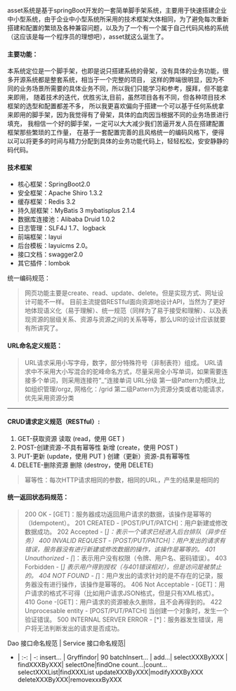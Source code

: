 
asset系统是基于springBoot开发的一套简单脚手架系统，主要用于快速搭建企业中小型系统，由于企业中小型系统所采用的技术框架大体相同，为了避免每次重新搭建和配置的繁琐及各种兼容问题，以及为了一个有一个属于自己代码风格的系统（这应该是每一个程序员的理想吧），asset就这么诞生了。


#### 主要功能：
   本系统定位是一个脚手架，也即是说只搭建系统的骨架，没有具体的业务功能，很多开源系统都是整套系统，相当于一个完整的项目，   这样的弊端很明显，因为不同的业务场景所需要的具体业务不同，所以我们只能学习和参考，膜拜，但不能拿来即用，   随着技术的迭代，优胜劣汰,目前，虽然项目各有不同，但各种项目技术框架的选型和配置都差不多，   所以我更喜欢偏向于搭建一个可以基于任何系统拿来即用的脚手架，因为我觉得有了骨架，具体的血肉因当根据不同的业务场景进行填充，   我相信一个好的脚手架，一定可以大大减少我们苦逼开发人员在搭建配置框架那些繁琐的工作量，   在基于一套配置完善的且风格统一的编码风格下，便得以可以将更多的时间与精力分配到具体的业务功能代码上，轻轻松松，安安静静的码代码。


#### 技术框架

   * 核心框架：SpringBoot2.0
   * 安全框架：Apache Shiro 1.3.2
   * 缓存框架：Redis 3.2
   * 持久层框架：MyBatis 3 mybatisplus 2.1.4
   * 数据库连接池：Alibaba Druid 1.0.2
   * 日志管理：SLF4J 1.7、logback
   * 前端框架：layui
   * 后台模板：layuicms 2.0。
   * 接口文档：swagger2.0
   * 其它插件：lombok

统一编码规范：
>网页功能主要是create、read、update、delete。但是实现方式、网址设计可能不一样。
>目前主流提倡RESTful面向资源地设计API，当然为了更好地体现语义化（易于理解）、统一规范（同样为了易于接受和理解）、以及表现资源的层级关系、资源与资源之间的关系等等，那么URI的设计应该就要有所讲究了。

  
#### URL命名定义规范：

>URL请求采用小写字母，数字，部分特殊符号（非制表符）组成。
>URL请求中不采用大小写混合的驼峰命名方式，尽量采用全小写单词，如果需要连接多个单词，则采用连接符“_”连接单词
URL分级
>第一级Pattern为模块,比如组织管理/orgz, 网格化：/grid
>第二级Pattern为资源分类或者功能请求，优先采用资源分类
  ****
#### CRUD请求定义规范（RESTful）:  
   1.  GET-获取资源
     读取 (read，使用 GET )
   2.  POST-创建资源-不具有幂等性
    新增 (create，使用 POST )
   3.  PUT-更新 (update，使用 PUT )
    创建（更新）资源-具有幂等性
   4. DELETE-删除资源
    删除 (destroy，使用 DELETE)
>幂等性：每次HTTP请求相同的参数，相同的URL，产生的结果是相同的

#### 统一返回状态码规范：
   > 200 OK - [GET]：服务器成功返回用户请求的数据，该操作是幂等的（Idempotent）。
  >  201 CREATED - [POST/PUT/PATCH]：用户新建或修改数据成功。
   > 202 Accepted - [*]：表示一个请求已经进入后台排队（异步任务）
   > 400 INVALID REQUEST - [POST/PUT/PATCH]：用户发出的请求有错误，服务器没有进行新建或修改数据的操作，该操作是幂等的。
  >  401 Unauthorized - [*]：表示用户没有权限（令牌、用户名、密码错误）。
  >  403 Forbidden - [*] 表示用户得到授权（与401错误相对），但是访问是被禁止的。
   > 404 NOT FOUND - [*]：用户发出的请求针对的是不存在的记录，服务器没有进行操作，该操作是幂等的。
   > 406 Not Acceptable - [GET]：用户请求的格式不可得（比如用户请求JSON格式，但是只有XML格式）。
   > 410 Gone -[GET]：用户请求的资源被永久删除，且不会再得到的。
   > 422 Unprocesable entity - [POST/PUT/PATCH] 当创建一个对象时，发生一个验证错误。
   > 500 INTERNAL SERVER ERROR - [*]：服务器发生错误，用户将无法判断发出的请求是否成功。

Dao 接口命名规范   |  Service 接口命名规范|
  - | :-: | -: 
insert... | Gryffindor| 90 
 batchInsert... | add...| 
selectXXXByXXX | findXXXByXXX| 
selectOne|findOne
count...|count...
selectXXXList|findXXXList
updateXXXByXXX|modifyXXXByXXX
deleteXXXByXXX|removexxxByXXX










